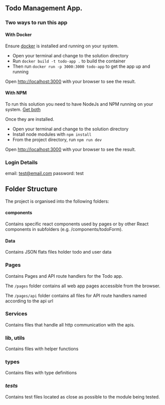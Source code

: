 ## Todo Management App.

### Two ways to run this app

#### With Docker

Ensure [docker](https://www.docker.com/products/docker-desktop) is installed and running on your system.

- Open your terminal and change to the solution directory
- Run `docker build -t todo-app .` to build the container
- Then run `docker run -p 3000:3000 todo-app` to get the app up and running

Open [http://localhost:3000](http://localhost:3000) with your browser to see the result.

#### With NPM

To run this solution you need to have NodeJs and NPM running on your system.
[Get both](https://nodejs.org/en/download/)

Once they are installed.

- Open your terminal and change to the solution directory
- Install node modules with `npm install`
- From the project directory, run `npm run dev`

Open [http://localhost:3000](http://localhost:3000) with your browser to see the result.

### Login Details

email: test@email.com
password: test

## Folder Structure

The project is organised into the following folders:

#### components

Contains specific react components used by pages or by other React components in subfolders (e.g. /components/todoForm).

#### Data

Contains JSON flats files holder todo and user data

### Pages

Contains Pages and API route handlers for the Todo app.

The `/pages` folder contains all web app pages accessible from the browser.

The `/pages/api` folder contains all files for API route handlers named according to the api url

### Services

Contains files that handle all http communication with the apis.

### lib, utils

Contains files with helper functions

### types

Contains files with type definitions

### _tests_

Contains test files located as close as possible to the module being tested.
